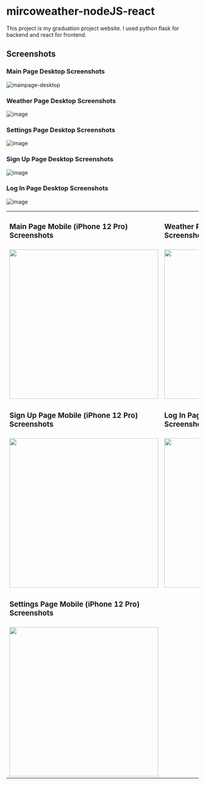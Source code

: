 # mircoweather-nodeJS-react
This project is my graduation project website. I used python flask for backend and react for frontend.

## Screenshots

### Main Page Desktop Screenshots
![mainpage-desktop](https://user-images.githubusercontent.com/55981219/174827853-b7af37ec-3ac7-4fd2-b124-29927b76ae4a.png)

### Weather Page Desktop Screenshots
![image](https://user-images.githubusercontent.com/55981219/174828937-edf48d39-1dc9-4fb5-95c2-92e5a877eb1d.png)

### Settings Page Desktop Screenshots
![image](https://user-images.githubusercontent.com/55981219/174829146-1cdcb5ec-ffca-46c4-bfe2-e539c5f757e6.png)

### Sign Up Page Desktop Screenshots
![image](https://user-images.githubusercontent.com/55981219/174829344-dacb22b5-5da2-4225-95c8-d99e0af818df.png)

### Log In Page Desktop Screenshots
![image](https://user-images.githubusercontent.com/55981219/174829816-dfc6a050-494c-4347-b674-0e50c1badf89.png)


<table>
  <tr>
    <td>
      <h3> Main Page Mobile (iPhone 12 Pro) Screenshots </h3>
    </td>
    <td>
      <h3> Weather Page Mobile (iPhone 12 Pro) Screenshots</h3>
    </td>
  </tr>
  
  <tr>
    <td>
      <img src="https://user-images.githubusercontent.com/55981219/174830016-62416c0a-5c22-4b93-89da-5f6181c29490.png" width="390px">
    </td>
    <td>
      <img src="https://user-images.githubusercontent.com/55981219/174830214-c4151867-1ffb-421c-a373-2cced1310ccb.png" width="390px">
    </td>
  </tr>
  
  <tr>
    <td>
      <h3> Sign Up Page Mobile (iPhone 12 Pro) Screenshots </h3>
    </td>
    <td>
      <h3> Log In Page Mobile (iPhone 12 Pro) Screenshots</h3>
    </td>
  </tr>

  <tr>
    <td>
      <img src="https://user-images.githubusercontent.com/55981219/174843882-ca67f3f1-dadd-40ea-a9e1-ef50a7dfbf65.png" width="390px">
    </td>
    <td>
      <img src="https://user-images.githubusercontent.com/55981219/174843941-a6e00a19-ed63-4b63-9c99-500897a2628f.png" width="390px">
    </td>
  </tr>
    
  <tr>
    <td>
      <h3> Settings Page Mobile (iPhone 12 Pro) Screenshots </h3>
    </td>
  </tr>

  <tr>
    <td>
      <img src="https://user-images.githubusercontent.com/55981219/174855578-ed3099e7-50e4-4388-bed6-ea1d4bff4d4f.png" width="390px">
    </td>
  </tr>
  
</table>
  
